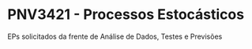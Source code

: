 # PNV3421 - Processos Estocásticos

EPs solicitados da frente de Análise de Dados, Testes e Previsões
